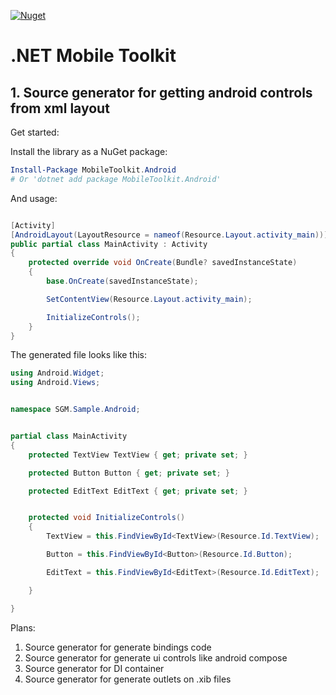 [![Nuget](https://img.shields.io/nuget/v/MobileToolkit.Android?label=MobileToolkit.Android)](https://www.nuget.org/packages/MobileToolkit.Android)

# .NET Mobile Toolkit

## 1. Source generator for getting android controls from xml layout

Get started:

Install the library as a NuGet package:

```powershell
Install-Package MobileToolkit.Android
# Or 'dotnet add package MobileToolkit.Android'

```
And usage:
``` csharp

[Activity]
[AndroidLayout(LayoutResource = nameof(Resource.Layout.activity_main))]
public partial class MainActivity : Activity
{
    protected override void OnCreate(Bundle? savedInstanceState)
    {
        base.OnCreate(savedInstanceState);

        SetContentView(Resource.Layout.activity_main);

        InitializeControls();
    }
}

```
The generated file looks like this:
``` csharp
using Android.Widget;
using Android.Views;


namespace SGM.Sample.Android;


partial class MainActivity
{
    protected TextView TextView { get; private set; }

    protected Button Button { get; private set; }

    protected EditText EditText { get; private set; }


    protected void InitializeControls()
    {
        TextView = this.FindViewById<TextView>(Resource.Id.TextView);

        Button = this.FindViewById<Button>(Resource.Id.Button);

        EditText = this.FindViewById<EditText>(Resource.Id.EditText);

    }

}
```



Plans:
1) Source generator for generate bindings code
2) Source generator for generate ui controls like android compose
3) Source generator for DI container
4) Source generator for generate outlets on .xib files
